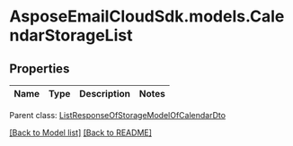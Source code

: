# AsposeEmailCloudSdk.models.CalendarStorageList
## Properties
Name | Type | Description | Notes
------------ | ------------- | ------------- | -------------

 Parent class: [ListResponseOfStorageModelOfCalendarDto](ListResponseOfStorageModelOfCalendarDto.md)

[[Back to Model list]](Models.md) [[Back to README]](README.md)



